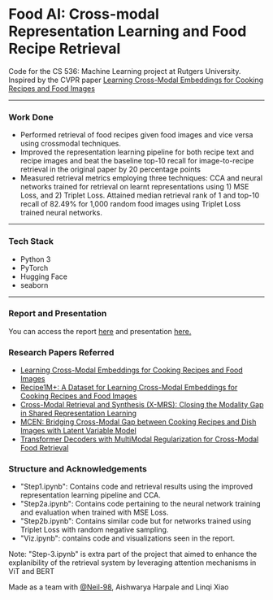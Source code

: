 # Food AI: Cross-modal Representation Learning and Food Recipe Retrieval
Code for the CS 536: Machine Learning project at Rutgers University. Inspired by the CVPR paper [Learning Cross-Modal Embeddings for Cooking Recipes and Food Images](https://ieeexplore.ieee.org/document/8099810)

-----------------------------------------
### Work Done

* Performed retrieval of food recipes given food images and vice versa using crossmodal techniques.
* Improved the representation learning pipeline for both recipe text and recipe images and beat the baseline top-10 recall for image-to-recipe retrieval in the original paper by 20 percentage points
* Measured retrieval metrics employing three techniques: CCA and neural networks trained for retrieval on learnt representations using 1) MSE Loss, and 2) Triplet Loss. Attained median retrieval rank of 1 and top-10 recall of 82.49% for 1,000 random food images using Triplet Loss trained neural networks.

***

### Tech Stack

* Python 3
* PyTorch
* Hugging Face
* seaborn

***

### Report and Presentation 

You can access the report [here](https://github.com/kunjmehta/cross-modal-retrieval-food-ai/blob/main/cs536_s22_group_15_final_report.pdf) and presentation 
[here.](https://github.com/kunjmehta/cross-modal-retrieval-food-ai/blob/main/cs536_s22_group_15_final_presentation.pdf)

### Research Papers Referred

* [Learning Cross-Modal Embeddings for Cooking Recipes and Food Images](https://ieeexplore.ieee.org/document/8099810)
* [Recipe1M+: A Dataset for Learning Cross-Modal Embeddings for Cooking Recipes and Food Images](https://arxiv.org/abs/1810.06553)
* [Cross-Modal Retrieval and Synthesis (X-MRS): Closing the Modality Gap in Shared Representation Learning](https://arxiv.org/abs/2012.01345)
* [MCEN: Bridging Cross-Modal Gap between Cooking Recipes and Dish Images with Latent Variable Model](https://arxiv.org/abs/2004.01095)
* [Transformer Decoders with MultiModal Regularization for Cross-Modal Food Retrieval](https://arxiv.org/abs/2204.09730)


### Structure and Acknowledgements 

* "Step1.ipynb": Contains code and retrieval results using the improved representation learning pipeline and CCA. 
* "Step2a.ipynb": Contains code pertaining to the neural network training and evaluation when trained with MSE Loss. 
* "Step2b.ipynb": Contains similar code but for networks trained using Triplet Loss with random negative sampling.
* "Viz.ipynb": contains code and visualizations seen in the report.

Note: "Step-3.ipynb" is extra part of the project that aimed to enhance the explanibility of the retrieval system by leveraging attention mechanisms in ViT and BERT

Made as a team with [@Neil-98](https://github.com/Neil-98), Aishwarya Harpale and Linqi Xiao
